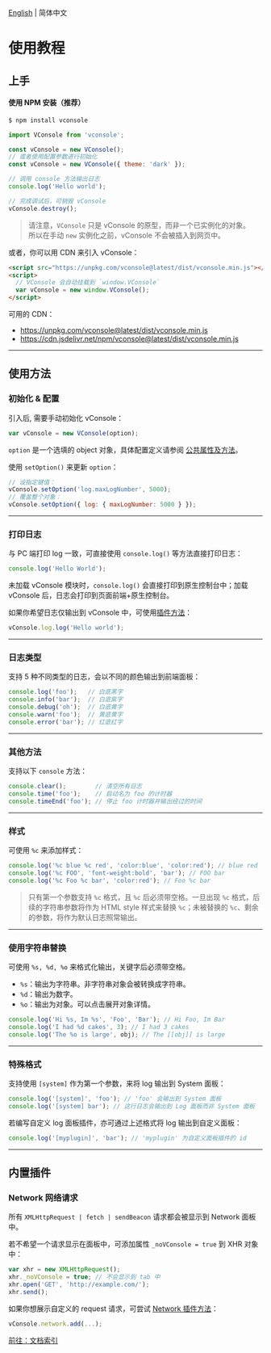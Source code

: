 [English](./tutorial.md) | 简体中文

使用教程
===

## 上手

#### 使用 NPM 安装（推荐）

```bash
$ npm install vconsole
```

```javascript
import VConsole from 'vconsole';

const vConsole = new VConsole();
// 或者使用配置参数进行初始化
const vConsole = new VConsole({ theme: 'dark' });

// 调用 console 方法输出日志
console.log('Hello world');

// 完成调试后，可销毁 vConsole
vConsole.destroy();
```

> 请注意，`VConsole` 只是 vConsole 的原型，而非一个已实例化的对象。  
> 所以在手动 `new` 实例化之前，vConsole 不会被插入到网页中。

或者，你可以用 CDN 来引入 vConsole：

```html
<script src="https://unpkg.com/vconsole@latest/dist/vconsole.min.js"></script>
<script>
  // VConsole 会自动挂载到 `window.VConsole`
  var vConsole = new window.VConsole();
</script>
```

可用的 CDN：

- https://unpkg.com/vconsole@latest/dist/vconsole.min.js
- https://cdn.jsdelivr.net/npm/vconsole@latest/dist/vconsole.min.js


---

## 使用方法

### 初始化 & 配置

引入后, 需要手动初始化 vConsole：

```javascript
var vConsole = new VConsole(option);
```

`option` 是一个选填的 object 对象，具体配置定义请参阅 [公共属性及方法](./public_properties_methods_CN.md)。

使用 `setOption()` 来更新 `option`：

```javascript
// 设指定键值：
vConsole.setOption('log.maxLogNumber', 5000);
// 覆盖整个对象：
vConsole.setOption({ log: { maxLogNumber: 5000 } });
```

---

### 打印日志

与 PC 端打印 log 一致，可直接使用 `console.log()` 等方法直接打印日志：

```javascript
console.log('Hello World');
```

未加载 vConsole 模块时，`console.log()` 会直接打印到原生控制台中；加载 vConsole 后，日志会打印到页面前端+原生控制台。

如果你希望日志仅输出到 vConsole 中，可使用[插件方法](./plugin_properties_methods_CN.md)：

```javascript
vConsole.log.log('Hello world');
```

---

### 日志类型

支持 5 种不同类型的日志，会以不同的颜色输出到前端面板：

```javascript
console.log('foo');   // 白底黑字
console.info('bar');  // 白底紫字
console.debug('oh');  // 白底黄字
console.warn('foo');  // 黄底黄字
console.error('bar'); // 红底红字
```

---

### 其他方法

支持以下 `console` 方法：

```javascript
console.clear();        // 清空所有日志
console.time('foo');    // 启动名为 foo 的计时器
console.timeEnd('foo'); // 停止 foo 计时器并输出经过的时间
```

---

### 样式

可使用 `%c` 来添加样式：

```javascript
console.log('%c blue %c red', 'color:blue', 'color:red'); // blue red
console.log('%c FOO', 'font-weight:bold', 'bar'); // FOO bar
console.log('%c Foo %c bar', 'color:red'); // Foo %c bar
```

> 只有第一个参数支持 `%c` 格式，且 `%c` 后必须带空格。一旦出现 `%c` 格式，后续的字符串参数将作为 HTML style 样式来替换 `%c`；未被替换的 `%c`、剩余的参数，将作为默认日志照常输出。


---


### 使用字符串替换

可使用 `%s, %d, %o` 来格式化输出，关键字后必须带空格。

- `%s`：输出为字符串。非字符串对象会被转换成字符串。
- `%d`：输出为数字。
- `%o`：输出为对象。可以点击展开对象详情。

```javascript
console.log('Hi %s, Im %s', 'Foo', 'Bar'); // Hi Foo, Im Bar
console.log('I had %d cakes', 3); // I had 3 cakes
console.log('The %o is large', obj); // The [[obj]] is large
```

---

### 特殊格式

支持使用 `[system]` 作为第一个参数，来将 log 输出到 System 面板：

```javascript
console.log('[system]', 'foo'); // 'foo' 会输出到 System 面板
console.log('[system] bar'); // 这行日志会输出到 Log 面板而非 System 面板
```

若编写自定义 log 面板插件，亦可通过上述格式将 log 输出到自定义面板：

```javascript
console.log('[myplugin]', 'bar'); // 'myplugin' 为自定义面板插件的 id
```

---

## 内置插件

### Network 网络请求

所有 `XMLHttpRequest | fetch | sendBeacon` 请求都会被显示到 Network 面板中。

若不希望一个请求显示在面板中，可添加属性 `_noVConsole = true` 到 XHR 对象中：

```javascript
var xhr = new XMLHttpRequest();
xhr._noVConsole = true; // 不会显示到 tab 中
xhr.open('GET', 'http://example.com/');
xhr.send();
```

如果你想展示自定义的 request 请求，可尝试 [Network 插件方法](./plugin_properties_methods_CN.md)：

```javascript
vConsole.network.add(...);
```


[前往：文档索引](./a_doc_index_CN.md)
